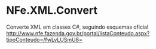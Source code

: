 # NFe.XML.Convert
Converte XML em classes C#, seguindo esquemas oficial http://www.nfe.fazenda.gov.br/portal/listaConteudo.aspx?tipoConteudo=/fwLvLUSmU8=

